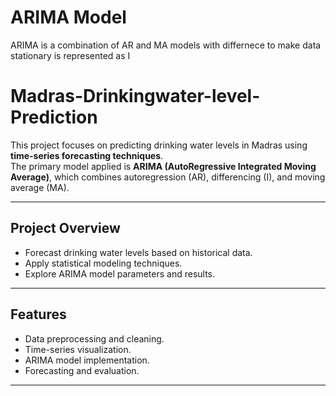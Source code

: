 # ARIMA Model

ARIMA is a combination of AR and MA models with differnece to make data stationary is represented as I

# Madras-Drinkingwater-level-Prediction

This project focuses on predicting drinking water levels in Madras using **time-series forecasting techniques**.  
The primary model applied is **ARIMA (AutoRegressive Integrated Moving Average)**, which combines autoregression (AR), differencing (I), and moving average (MA).

---

## Project Overview
- Forecast drinking water levels based on historical data.
- Apply statistical modeling techniques.
- Explore ARIMA model parameters and results.

---

## Features
- Data preprocessing and cleaning.
- Time-series visualization.
- ARIMA model implementation.
- Forecasting and evaluation.

---


